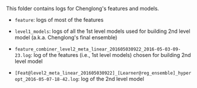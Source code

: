 
This folder contains logs for Chenglong's features and models.
* `feature`: logs of most of the features

* `level1_models`: logs of all the 1st level models used for building 2nd level model (a.k.a. Chenglong's final ensemble)

* `feature_combiner_level2_meta_linear_201605030922_2016-05-03-09-23.log`: log of the features (i.e., 1st level models) chosen for building 2nd level model
 
* `[Feat@level2_meta_linear_201605030922]_[Learner@reg_ensemble]_hyperopt_2016-05-07-18-42.log`: log of the 2nd level model